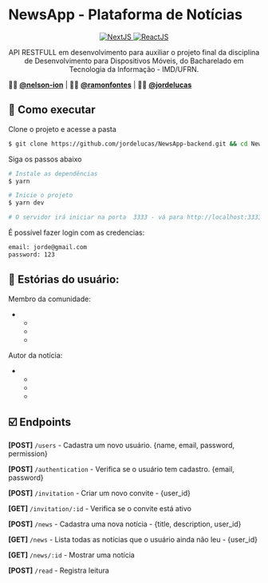 # NewsApp - Plataforma de Notícias

<p align="center">
  <a target="_blank" href="https://nodejs.org/en/">
      <img alt="NextJS" src="https://img.shields.io/static/v1?color=green&label=Node&message=JS&?style=for-the-badge&logo=Node.js">
  </a>
  <a target="_blank" href="https://www.typescriptlang.org">
    <img alt="ReactJS" src="https://img.shields.io/static/v1?color=blue&label=Typescript&message=JS&?style=for-the-badge&logo=Typescript"> 
  </a>
  </a>
</p>

<p align="center">
API RESTFULL em desenvolvimento para auxiliar o projeto final da disciplina de Desenvolvimento para Dispositivos Móveis, do Bacharelado em Tecnologia da Informação - IMD/UFRN.
</p>


:man_teacher: [**@nelson-ion**](https://github.com/nelson-ion) | :man_teacher: [**@ramonfontes**](https://github.com/ramonfontes) | :man_technologist: [**@jordelucas**](https://github.com/jordelucas)

## :rocket: Como executar

Clone o projeto e acesse a pasta

```bash
$ git clone https://github.com/jordelucas/NewsApp-backend.git && cd NewsApp-backend
```

Siga os passos abaixo
```bash
# Instale as dependências
$ yarn

# Inicie o projeto
$ yarn dev

# O servidor irá iniciar na porta  3333 - vá para http://localhost:3333
```

É possível fazer login com as credencias:

```bash
email: jorde@gmail.com
password: 123
```

## :book: Estórias do usuário: 

Membro da comunidade:

* 
  * 
  * 
  * 

Autor da notícia:

* 
  * 
  * 
  * 

## :ballot_box_with_check: Endpoints ##

**[POST]**    `/users` - Cadastra um novo usuário. {name, email, password, permission}

**[POST]**    `/authentication` - Verifica se o usuário tem cadastro. {email, password}

**[POST]**    `/invitation` - Criar um novo convite - {user_id}

**[GET]**     `/invitation/:id` - Verifica se o convite está ativo

**[POST]**    `/news` - Cadastra uma nova notícia - {title, description, user_id}

**[GET]**     `/news` - Lista todas as notícias que o usuário ainda não leu - {user_id}

**[GET]**     `/news/:id` - Mostrar uma notícia 

**[POST]**    `/read` - Registra leitura
